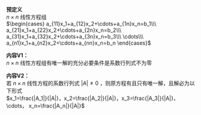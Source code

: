 **预定义**  
 $n\times n$ 线性方程组  
 $\begin{cases}  
a_{11}x_1+a_{12}x_2+\cdots+a_{1n}x_n=b_1\\\  
a_{21}x_1+a_{22}x_2+\cdots+a_{2n}x_n=b_2\\\  
a_{31}x_1+a_{32}x_2+\cdots+a_{3n}x_n=b_3\\\  
\cdots\\\  
a_{n1}x_1+a_{n2}x_2+\cdots+a_{nn}x_n=b_n  
\end{cases}$  
  
**内容V1：**  
 $n\times n$ 线性方程组有唯一解的充分必要条件是系数行列式不为零  
  
**内容V2：**  
若 $n\times n$ 线性方程的系数行列式 $|A|\neq0$ ，则原方程有且只有唯一解，且解必为以下形式  
 $x_1=\frac{|A_1|}{|A|}，x_2=\frac{|A_2|}{|A|}，x_3=\frac{|A_3|}{|A|}，\cdots，  
x_n=\frac{|A_n|}{|A|}$  
